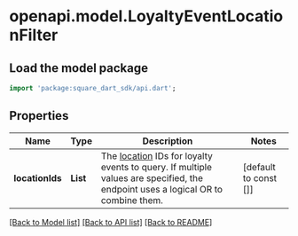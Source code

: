 # openapi.model.LoyaltyEventLocationFilter

## Load the model package
```dart
import 'package:square_dart_sdk/api.dart';
```

## Properties
Name | Type | Description | Notes
------------ | ------------- | ------------- | -------------
**locationIds** | **List<String>** | The [location](https://developer.squareup.com/reference/square_2023-12-13/objects/Location) IDs for loyalty events to query. If multiple values are specified, the endpoint uses  a logical OR to combine them. | [default to const []]

[[Back to Model list]](../README.md#documentation-for-models) [[Back to API list]](../README.md#documentation-for-api-endpoints) [[Back to README]](../README.md)


